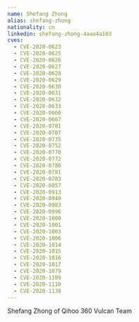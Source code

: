 ```yaml
---
name: Shefang Zhong
alias: shefang-zhong
nationality: cn
linkedin: shefang-zhong-4aaa4a103
cves:
  - CVE-2020-0623
  - CVE-2020-0625
  - CVE-2020-0626
  - CVE-2020-0627
  - CVE-2020-0628
  - CVE-2020-0629
  - CVE-2020-0630
  - CVE-2020-0631
  - CVE-2020-0632
  - CVE-2020-0633
  - CVE-2020-0666
  - CVE-2020-0667
  - CVE-2020-0701
  - CVE-2020-0707
  - CVE-2020-0735
  - CVE-2020-0752
  - CVE-2020-0770
  - CVE-2020-0772
  - CVE-2020-0780
  - CVE-2020-0781
  - CVE-2020-0783
  - CVE-2020-0857
  - CVE-2020-0913
  - CVE-2020-0940
  - CVE-2020-0983
  - CVE-2020-0996
  - CVE-2020-1000
  - CVE-2020-1001
  - CVE-2020-1003
  - CVE-2020-1006
  - CVE-2020-1014
  - CVE-2020-1015
  - CVE-2020-1016
  - CVE-2020-1017
  - CVE-2020-1079
  - CVE-2020-1109
  - CVE-2020-1110
  - CVE-2020-1138
---
```

Shefang Zhong of Qihoo 360 Vulcan Team
